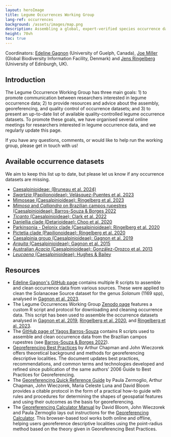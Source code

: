 ```yaml
---
layout: heroImage
title: Legume Occurrences Working Group
lang-ref: occurrences
background: /assets/images/map.png
description: Assembling a global, expert-verified species occurrence dataset for family Leguminosae
height: 70vh
toc: true
---
```


Coordinators: [Edeline Gagnon](mailto:edeline.gagnon@uoguelph.ca) (University of Guelph, Canada), [Joe Miller](mailto:jmiller@gbif.org) (Global Biodiversity Information Facility, Denmark) and [Jens Ringelberg](mailto:jens.ringelberg@gmail.com) (University of Edinburgh, UK).

## Introduction

The Legume Occurrence Working Group has three main goals: 1) to promote communication between researchers interested in legume occurrence data; 2) to provide resources and advice about the assembly, georeferencing, and quality control of occurrence datasets; and 3) to present an up-to-date list of available quality-controlled legume occurrence datasets. To promote these goals, we have organised several online meetings for researchers interested in legume occurrence data, and we regularly update this page.

If you have any questions, comments, or would like to help run the working group, please get in touch with us!

## Available occurrence datasets

We aim to keep this list up to date, but please let us know if any occurrence datasets are missing.

- [Caesalpinioideae: (Bruneau et al. 2024)](https://doi.org/10.3897/phytokeys.240.101716)
-	[*Swartzia* (Papilionoideae): Velásquez-Puentes et al. 2023](https://doi.org/10.1111/geb.13730)
-	[Mimoseae (Caesalpinioideae): Ringelberg et al. 2023](https://doi.org/10.1126/sciadv.ade4954)
-	[*Mimosa* and *Calliandra* on Brazilian campos rupestres (Caesalpinioideae): Barros-Souza & Borges 2022](https://doi.org/10.1111/jbi.14527)
-	[*Ticanto* (Caesalpinioideae): Clark et al. 2022](https://doi.org/10.3897/phytokeys.205.82300)
-	[Daniellia clade (Detarioideae): Choo et al. 2020](https://doi.org/10.1016/j.ympev.2020.106752)
-	[Parkinsonia - Delonix clade (Caesalpinioideae): Ringelberg et al. 2020](https://doi.org/10.1111/geb.13089)
-	[Pictetia clade (Papilionoideae): Ringelberg et al. 2020](https://doi.org/10.1111/geb.13089)
-	[Caesalpinia group (Caesalpinioideae): Gagnon et al. 2019](https://doi.org/10.1111/nph.15633)
-	[*Arquita* (Caesalpinioideae): Gagnon et al. 2015](https://doi.org/10.12705/643.6)
-	[Australian *Acacia* (Caesalpinioideae): González-Orozco et al. 2013](https://doi.org/10.1111/jbi.12153)
-	[*Leucaena* (Caesalpinioideae): Hughes & Bailey](https://herbaria.plants.ox.ac.uk/bol/leucaena)



## Resources

*	[Edeline Gagnon's GitHub page](https://github.com/edgagnon/Geophytes_Solanum-/tree/main/00_Data/02_Occurrence_Data) contains multiple R scripts to assemble and clean occurrence data from various sources. These were applied to clean the Solanaceae Source dataset for the genus *Solanum* (1169 spp), analysed in [Gagnon et al. 2023](https://doi.org/10.3389/fgene.2023.1231413).
*	The Legume Occurrences Working Group [Zenodo page](https://zenodo.org/records/10513140) features a custom R script and protocol for downloading and cleaning occurrence data. This script has been used to assemble the occurrence datasets analysed in [Gagnon et al. 2019](https://doi.org/10.1111/nph.15633), [Ringelberg et al. 2020](https://doi.org/10.1111/geb.13089), and [Ringelberg et al. 2023](https://doi.org/10.1126/sciadv.ade4954).
*	The [GitHub page of Yagos Barros-Souza](https://github.com/souzayagob/no_one-size-fits-all/tree/v1.0.0) contains R scripts used to assemble and clean occurrence data from the Brazilian campos rupestres (see [Barros-Souza & Borges 2022](https://doi.org/10.1111/jbi.14527)).
*	[Georeferencing Best Practices](https://docs.gbif.org/georeferencing-best-practices/1.0/en/) by Arthur Chapman and John Wieczorek offers theoretical background and methods for georeferencing descriptive localities. The document updates best practices, recommendations, and common terms and technologies developed and refined since publication of the same authors’ 2006 Guide to Best Practices for Georeferencing.
*	The [Georeferencing Quick Reference Guide](https://docs.gbif.org/georeferencing-quick-reference-guide/1.0/en/) by Paula Zermoglio, Arthur Chapman, John Wieczorek, Maria Celeste Luna and David Bloom provides a citable protocol in the form of a practical how-to guide with rules and procedures for determining the shapes of geospatial features and using their outcomes as the basis for georeferencing.
*	The [Georeferencing Calculator Manual](https://docs.gbif.org/georeferencing-calculator-manual/1.0/en/) by David Bloom, John Wieczorek and Paula Zermoglio lays out instructions for the [Georeferencing Calculator](http://georeferencing.org/georefcalculator/gc.html). This browser-based tool works both online and offline, helping users georeference descriptive localities using the point-radius method based on the theory given in Georeferencing Best Practices.
